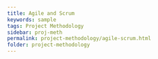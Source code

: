 ```yaml
---
title: Agile and Scrum
keywords: sample
tags: Project Methodology
sidebar: proj-meth
permalink: project-methodology/agile-scrum.html
folder: project-methodology
---
```

